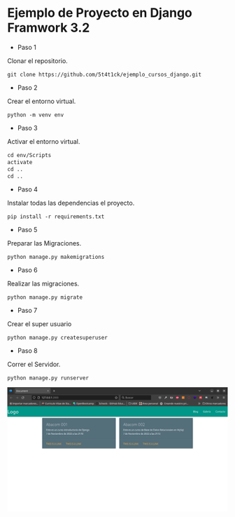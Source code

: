 # Ejemplo de Proyecto en Django Framwork 3.2

-   Paso 1

Clonar el repositorio.

```{bash}
git clone https://github.com/5t4t1ck/ejemplo_cursos_django.git
```

-   Paso 2

Crear el entorno virtual.

```{bash}
python -m venv env
```

-   Paso 3

Activar el entorno virtual.

```{bash}
cd env/Scripts
activate
cd ..
cd ..
```

-   Paso 4

Instalar todas las dependencias el proyecto.

```{bash}
pip install -r requirements.txt
```
-   Paso 5

Preparar las Migraciones.

```{bash}
python manage.py makemigrations
```

-   Paso 6

Realizar las migraciones.

```{bash}
python manage.py migrate
```

-   Paso 7

Crear el super usuario

```{bash}
python manage.py createsuperuser
```
-   Paso 8

Correr el Servidor.

```{bash}
python manage.py runserver
```

![](img/servidor_corriendo.png)
